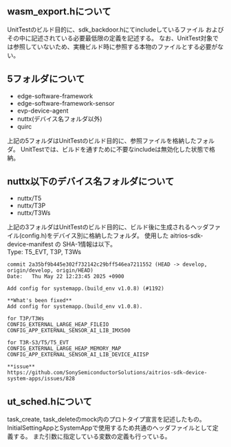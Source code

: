 ## wasm_export.hについて
UnitTestのビルド目的に、sdk_backdoor.hにてincludeしているファイル および その中に記述されている必要最低限の定義を記述する。
なお、UnitTest対象では参照していないため、実機ビルド時に参照する本物のファイルとする必要がない。

## 5フォルダについて
* edge-software-framework
* edge-software-framework-sensor
* evp-device-agent
* nuttx(デバイス名フォルダ以外)
* quirc

上記の5フォルダはUnitTestのビルド目的に、参照ファイルを格納したフォルダ。
UnitTestでは、ビルドを通すために不要なincludeは無効化した状態で格納。

## nuttx以下のデバイス名フォルダについて
* nuttx/T5
* nuttx/T3P
* nuttx/T3Ws

上記の3フォルダはUnitTestのビルド目的に、ビルド後に生成されるヘッダファイル(config.h)をデバイス別に格納したフォルダ。
使用した aitrios-sdk-device-manifest の SHA-1情報は以下。
<br>
Type: T5_EVT, T3P, T3Ws

```
commit 2a35bf9b445e302f732142c29bff546ea7211552 (HEAD -> develop, origin/develop, origin/HEAD)
Date:   Thu May 22 12:23:45 2025 +0900

Add config for systemapp.(build_env v1.0.8) (#1192)

**What's been fixed**
Add config for systemapp.(build_env v1.0.8).

for T3P/T3Ws
CONFIG_EXTERNAL_LARGE_HEAP_FILEIO
CONFIG_APP_EXTERNAL_SENSOR_AI_LIB_IMX500

for T3R-S3/T5/T5_EVT
CONFIG_EXTERNAL_LARGE_HEAP_MEMORY_MAP
CONFIG_APP_EXTERNAL_SENSOR_AI_LIB_DEVICE_AIISP

**issue**
https://github.com/SonySemiconductorSolutions/aitrios-sdk-device-system-apps/issues/828

```

## ut_sched.hについて
task_create, task_deleteのmock内のプロトタイプ宣言を記述したもの。
<br>
InitialSettingAppとSystemAppで使用するため共通のヘッダファイルとして定義する。
また引数に指定している変数の定義も行っている。

